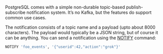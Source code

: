 PostgreSQL comes with a simple non-durable topic-based publish-subscribe notification system. It’s no Kafka, but the features do support common use cases.

The notification consists of a topic name and a payload (upto about 8000 characters). The payload would typically be a JSON string, but of course it can be anything. You can send a notification using the [NOTIFY](https://www.postgresql.org/docs/current/static/sql-notify.html) command:

```sql
NOTIFY 'foo_events', '{"userid":42,"action":"grok"}'
```
